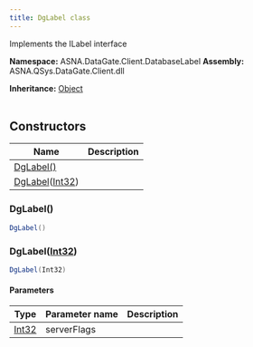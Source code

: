 ```yaml
---
title: DgLabel class
---
```


Implements the ILabel interface

**Namespace:** ASNA.DataGate.Client.DatabaseLabel
**Assembly:** ASNA.QSys.DataGate.Client.dll

**Inheritance:** [Object](https://docs.microsoft.com/en-us/dotnet/api/system.object)
<br>
<br>

## Constructors

| Name | Description |
| --- | --- |
| [DgLabel()](#dglabel-) | 
| [DgLabel](#dglabel-int32-)([Int32](https://docs.microsoft.com/en-us/dotnet/api/system.int32)) | 

### DgLabel()



```cs
DgLabel()
```

### DgLabel([Int32](https://docs.microsoft.com/en-us/dotnet/api/system.int32))



```cs
DgLabel(Int32)
```

#### Parameters

| Type | Parameter name | Description
| --- | --- | ---
| [Int32](https://docs.microsoft.com/en-us/dotnet/api/system.int32) | serverFlags | 
